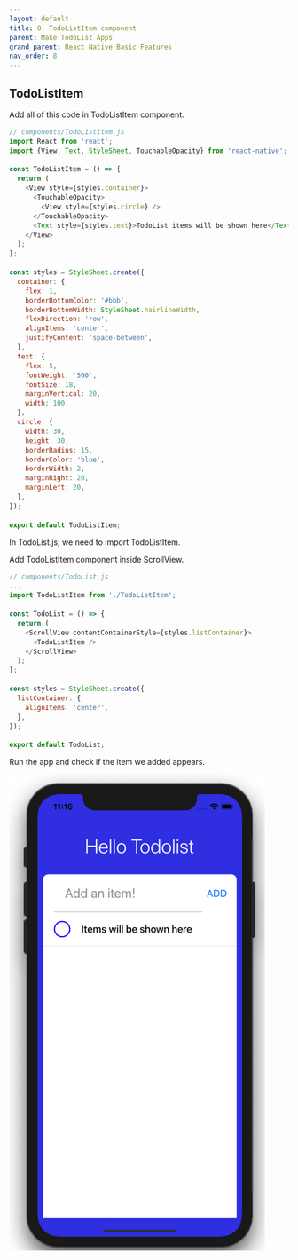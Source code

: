 ```yaml
---
layout: default
title: 8. TodoListItem component
parent: Make TodoList Apps
grand_parent: React Native Basic Features
nav_order: 8
---
```


## TodoListItem

Add all of this code in TodoListItem component.

```js
// components/TodoListItem.js
import React from 'react';
import {View, Text, StyleSheet, TouchableOpacity} from 'react-native';

const TodoListItem = () => {
  return (
    <View style={styles.container}>
      <TouchableOpacity>
        <View style={styles.circle} />
      </TouchableOpacity>
      <Text style={styles.text}>TodoList items will be shown here</Text>
    </View>
  );
};

const styles = StyleSheet.create({
  container: {
    flex: 1,
    borderBottomColor: '#bbb',
    borderBottomWidth: StyleSheet.hairlineWidth,
    flexDirection: 'row',
    alignItems: 'center',
    justifyContent: 'space-between',
  },
  text: {
    flex: 5,
    fontWeight: '500',
    fontSize: 18,
    marginVertical: 20,
    width: 100,
  },
  circle: {
    width: 30,
    height: 30,
    borderRadius: 15,
    borderColor: 'blue',
    borderWidth: 2,
    marginRight: 20,
    marginLeft: 20,
  },
});

export default TodoListItem;
```

In TodoList.js, we need to import TodoListItem.

Add TodoListItem component inside ScrollView.

```js
// components/TodoList.js
...
import TodoListItem from './TodoListItem';

const TodoList = () => {
  return (
    <ScrollView contentContainerStyle={styles.listContainer}>
      <TodoListItem />
    </ScrollView>
  );
};

const styles = StyleSheet.create({
  listContainer: {
    alignItems: 'center',
  },
});

export default TodoList;
```

Run the app and check if the item we added appears.

![](../images/TodoListItem.png "TodoListItem.png")